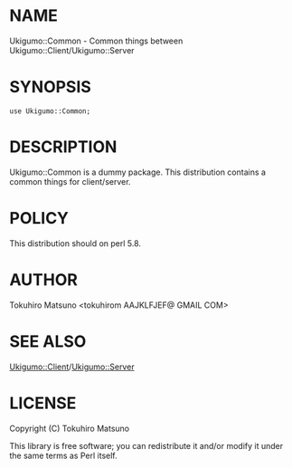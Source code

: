 
# NAME

Ukigumo::Common - Common things between Ukigumo::Client/Ukigumo::Server

# SYNOPSIS

    use Ukigumo::Common;

# DESCRIPTION

Ukigumo::Common is a dummy package. This distribution contains a common things for client/server.

# POLICY

This distribution should on perl 5.8.

# AUTHOR

Tokuhiro Matsuno <tokuhirom AAJKLFJEF@ GMAIL COM>

# SEE ALSO

[Ukigumo::Client](https://metacpan.org/pod/Ukigumo::Client)/[Ukigumo::Server](https://metacpan.org/pod/Ukigumo::Server)

# LICENSE

Copyright (C) Tokuhiro Matsuno

This library is free software; you can redistribute it and/or modify
it under the same terms as Perl itself.
